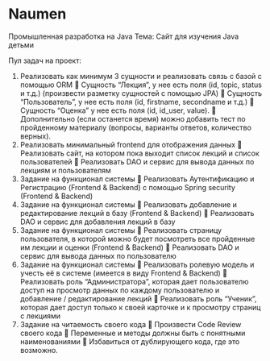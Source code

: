 # Naumen
Промышленная разработка на Java
Тема: Сайт для изучения Java детьми

Пул задач на проект:
1.	Реализовать как минимум 3 сущности и реализовать связь с базой с помощью ORM
	Сущность “Лекция”, у нее есть поля (id, topic, status и т.д.) (произвести разметку сущностей с помощью JPA)
	Сущность “Пользователь”, у нее есть поля (id, firstname, secondname и т.д.)
	Сущность “Оценка” у нее есть поля (id, id_user, value).
	Дополнительно (если останется время) можно добавить тест по пройденному материалу (вопросы, варианты ответов, количество верных).
2.	Реализовать минимальный frontend для отображения данных
	Реализовать сайт, на котором пока выходит список лекций и список пользователей
	Реализовать DAO и сервис для вывода данных по лекциям и пользователям
3.	Задание на функционал системы
	Реализовать Аутентификацию и Регистрацию (Frontend & Backend) с помощью Spring security (Frontend & Backend)
4.	Задание на функционал системы
	Реализовать добавление и редактирование лекций в базу (Frontend & Backend)
	Реализовать DAO и сервис для добавления лекций в базу
5.	Задание на функционал системы
	Реализовать страницу пользователя, в которой можно будет посмотреть все пройденные им лекции и оценки (Frontend & Backend)
	Реализовать DAO и сервис для вывода данных по пользователю
6.	Задание на функционал системы
	Реализовать ролевую модель и учесть её в системе (имеется в виду Frontend & Backend)
	Реализовать роль “Администратора”, которая дает пользователю доступ на просмотр данных по каждому пользователю и добавление / редактирование  лекций
	Реализовать роль “Ученик”, которая дает доступ только к своей карточке и к просмотру страниц с лекциями
7.	Задание на читаемость своего кода
	Произвести Code Review своего кода
	Переменные и методы должны быть с понятными наименованиями
	Избавиться от дублирующего кода, где это возможно.
